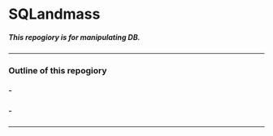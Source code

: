 # SQLandmass

##### This repogiory is for manipulating DB.

- - -
### Outline of this repogiory

##### - &nbsp; 
##### - &nbsp;  &emsp;
***

